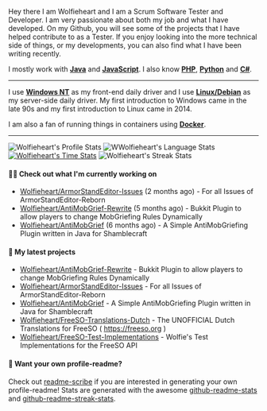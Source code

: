 Hey there I am Wolfieheart and I am a Scrum Software Tester and Developer. I am very passionate about both my job and what I have developed. On my Github, you will see some of the projects that I have helped contribute to as a Tester. If you enjoy looking into the more technical side of things, or my developments, you can also find what I have been writing recently.

I mostly work with [**Java**](http://github.com/topics/java) and [**JavaScript**](http://github.com/topics/javascript). I also know [**PHP**](https://github.com/topics/php), [**Python**](https://github.com/topics/python) and [**C#**](https://github.com/topics/csharp).

----

I use [**Windows NT**](https://github.com/topics/windows) as my front-end daily driver and I use [**Linux/Debian**](https://github.com/topics/linux) as my server-side daily driver.  My first introduction to Windows came in the late 90s and my first introduction to Linux came in 2014. 

I am also a fan of running things in containers using [**Docker**](https://github.com/topics/docker). 

----

![Wolfieheart's Profile Stats](https://github-readme-stats.vercel.app/api?username=Wolfieheart&show_icons=true&theme=dark&count_private=true&icon_color=0075ff&include_all_commits=true)
![WWolfieheart's Language Stats](https://github-readme-stats.vercel.app/api/top-langs/?username=Wolfieheart&layout=compact&theme=dark&icon_color=0075ff&show_icons=true&langs_count=10)
[![Wolfieheart's Time Stats](https://github-readme-stats.vercel.app/api/wakatime?username=Wolfieheart&theme=dark&layout=compact&langs_count=10)](https://wakatime.com/@Wolfieheart)
![Wolfieheart's Streak Stats](http://github-readme-streak-stats.herokuapp.com?user=Wolfieheart&theme=dark)

#### 👨‍💻 Check out what I'm currently working on

- [Wolfieheart/ArmorStandEditor-Issues](https://github.com/Wolfieheart/ArmorStandEditor-Issues) (2 months ago) - For all Issues of ArmorStandEditor-Reborn
- [Wolfieheart/AntiMobGrief-Rewrite](https://github.com/Wolfieheart/AntiMobGrief-Rewrite) (5 months ago) - Bukkit Plugin to allow players to change MobGriefing Rules Dynamically
- [Wolfieheart/AntiMobGrief](https://github.com/Wolfieheart/AntiMobGrief) (6 months ago) - A Simple AntiMobGriefing Plugin written in Java for Shamblecraft

#### 🌱 My latest projects

- [Wolfieheart/AntiMobGrief-Rewrite](https://github.com/Wolfieheart/AntiMobGrief-Rewrite) - Bukkit Plugin to allow players to change MobGriefing Rules Dynamically
- [Wolfieheart/ArmorStandEditor-Issues](https://github.com/Wolfieheart/ArmorStandEditor-Issues) - For all Issues of ArmorStandEditor-Reborn
- [Wolfieheart/AntiMobGrief](https://github.com/Wolfieheart/AntiMobGrief) - A Simple AntiMobGriefing Plugin written in Java for Shamblecraft
- [Wolfieheart/FreeSO-Translations-Dutch](https://github.com/Wolfieheart/FreeSO-Translations-Dutch) - The UNOFFICIAL Dutch Translations for FreeSO ( https://freeso.org )
- [Wolfieheart/FreeSO-Test-Implementations](https://github.com/Wolfieheart/FreeSO-Test-Implementations) - Wolfie&#39;s Test Implementations for the FreeSO API

#### 📇 Want your own profile-readme?
Check out [readme-scribe](https://github.com/muesli/readme-scribe) if you are interested in generating your own profile-readme!
Stats are generated with the awesome [github-readme-stats](https://github.com/anuraghazra/github-readme-stats) and [github-readme-streak-stats](https://github.com/DenverCoder1/github-readme-streak-stats).
